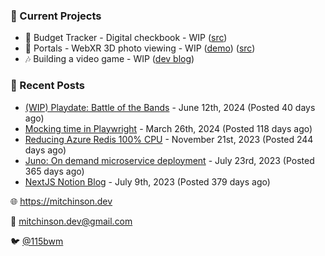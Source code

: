 ### 📌 Current Projects
- 💸 Budget Tracker - Digital checkbook - WIP ([src](https://github.com/bmitchinson/budget-entry))
- 📸 Portals - WebXR 3D photo viewing - WIP ([demo](https://portals.mitchinson.dev/)) ([src](https://github.com/bmitchinson/vr-jpg-viewer-webxr))
- 🎶 Building a video game - WIP ([dev blog](https://blog.mitchinson.dev/playdate-dev-one))

### 📝 Recent Posts

- [(WIP) Playdate: Battle of the Bands](https://blog.mitchinson.dev/playdate-dev-one) - June 12th, 2024 (Posted 40 days ago)
- [Mocking time in Playwright](https://blog.mitchinson.dev/playwright-mock-time) - March 26th, 2024 (Posted 118 days ago)
- [Reducing Azure Redis 100% CPU](https://blog.mitchinson.dev/redis-cpu) - November 21st, 2023 (Posted 244 days ago)
- [Juno: On demand microservice deployment](https://blog.mitchinson.dev/juno) - July 23rd, 2023 (Posted 365 days ago)
- [NextJS Notion Blog](https://blog.mitchinson.dev/blog-2023) - July 9th, 2023 (Posted 379 days ago)

🌐 https://mitchinson.dev

💌 mitchinson.dev@gmail.com

🐦 [@115bwm](https://twitter.com/115bwm)